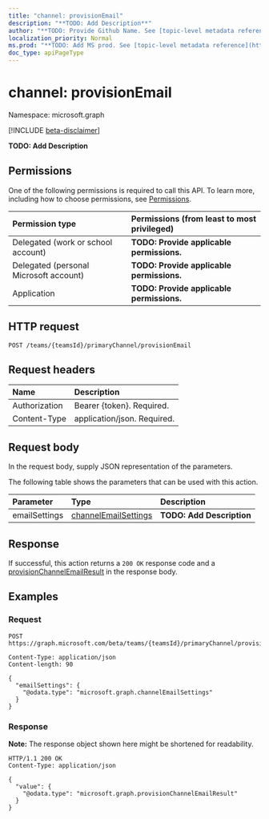 ```yaml
---
title: "channel: provisionEmail"
description: "**TODO: Add Description**"
author: "**TODO: Provide Github Name. See [topic-level metadata reference](https://msgo.azurewebsites.net/add/document/guidelines/metadata.html#topic-level-metadata)**"
localization_priority: Normal
ms.prod: "**TODO: Add MS prod. See [topic-level metadata reference](https://msgo.azurewebsites.net/add/document/guidelines/metadata.html#topic-level-metadata)**"
doc_type: apiPageType
---
```


# channel: provisionEmail
Namespace: microsoft.graph

[!INCLUDE [beta-disclaimer](../../includes/beta-disclaimer.md)]

**TODO: Add Description**

## Permissions
One of the following permissions is required to call this API. To learn more, including how to choose permissions, see [Permissions](/graph/permissions-reference).

|Permission type|Permissions (from least to most privileged)|
|:---|:---|
|Delegated (work or school account)|**TODO: Provide applicable permissions.**|
|Delegated (personal Microsoft account)|**TODO: Provide applicable permissions.**|
|Application|**TODO: Provide applicable permissions.**|

## HTTP request

<!-- {
  "blockType": "ignored"
}
-->
``` http
POST /teams/{teamsId}/primaryChannel/provisionEmail
```

## Request headers
|Name|Description|
|:---|:---|
|Authorization|Bearer {token}. Required.|
|Content-Type|application/json. Required.|

## Request body
In the request body, supply JSON representation of the parameters.

The following table shows the parameters that can be used with this action.

|Parameter|Type|Description|
|:---|:---|:---|
|emailSettings|[channelEmailSettings](../resources/channelemailsettings.md)|**TODO: Add Description**|



## Response

If successful, this action returns a `200 OK` response code and a [provisionChannelEmailResult](../resources/provisionchannelemailresult.md) in the response body.

## Examples

### Request
<!-- {
  "blockType": "request",
  "name": "channel_provisionemail"
}
-->
``` http
POST https://graph.microsoft.com/beta/teams/{teamsId}/primaryChannel/provisionEmail

Content-Type: application/json
Content-length: 90

{
  "emailSettings": {
    "@odata.type": "microsoft.graph.channelEmailSettings"
  }
}
```


### Response
**Note:** The response object shown here might be shortened for readability.
<!-- {
  "blockType": "response",
  "truncated": true,
  "@odata.type": "Microsoft.Teams.GraphSvc.provisionChannelEmailResult"
}
-->
``` http
HTTP/1.1 200 OK
Content-Type: application/json

{
  "value": {
    "@odata.type": "microsoft.graph.provisionChannelEmailResult"
  }
}
```

